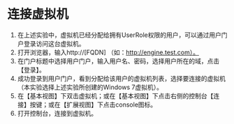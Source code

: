 # 连接虚拟机

1. 在上述实验中，虚拟机已经分配给拥有UserRole权限的用户，可以通过用户门户登录访问这台虚拟机。
1. 打开浏览器，输入http://[FQDN] （如：http://engine.test.com）。
1. 在门户标题中选择用户门户，输入用户名、密码，选择用户所在的域，点击【登录】。
1. 成功登录到用户门户，看到分配给该用户的虚拟机列表，选择要连接的虚拟机（本实验选择上述实验所创建的Windows 7虚拟机）。
1. 在【基本视图】下双击虚拟机；或在【基本视图】下点击右侧的控制台【连接】按键；或在【扩展视图】下点击console图标。
1. 打开控制台，连接到虚拟机。
